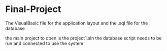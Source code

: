 # Final-Project
The VisualBasic file for the application layout and the .sql file for the database

the main project to open is the project1.sln 
the database script needs to be run and connected to use the system
